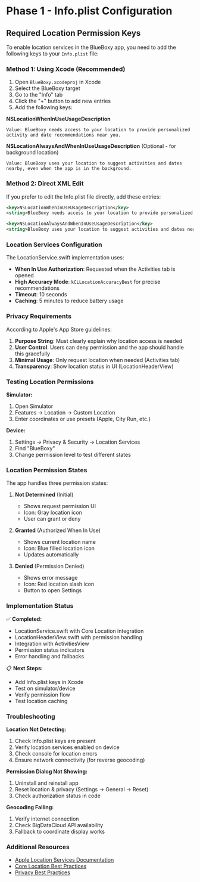 # Phase 1 - Info.plist Configuration

## Required Location Permission Keys

To enable location services in the BlueBoxy app, you need to add the following keys to your `Info.plist` file:

### Method 1: Using Xcode (Recommended)

1. Open `BlueBoxy.xcodeproj` in Xcode
2. Select the BlueBoxy target
3. Go to the "Info" tab
4. Click the "+" button to add new entries
5. Add the following keys:

**NSLocationWhenInUseUsageDescription**
```
Value: BlueBoxy needs access to your location to provide personalized activity and date recommendations near you.
```

**NSLocationAlwaysAndWhenInUseUsageDescription** (Optional - for background location)
```
Value: BlueBoxy uses your location to suggest activities and dates nearby, even when the app is in the background.
```

### Method 2: Direct XML Edit

If you prefer to edit the Info.plist file directly, add these entries:

```xml
<key>NSLocationWhenInUseUsageDescription</key>
<string>BlueBoxy needs access to your location to provide personalized activity and date recommendations near you.</string>

<key>NSLocationAlwaysAndWhenInUseUsageDescription</key>
<string>BlueBoxy uses your location to suggest activities and dates nearby, even when the app is in the background.</string>
```

### Location Services Configuration

The LocationService.swift implementation uses:
- **When In Use Authorization**: Requested when the Activities tab is opened
- **High Accuracy Mode**: `kCLLocationAccuracyBest` for precise recommendations
- **Timeout**: 10 seconds
- **Caching**: 5 minutes to reduce battery usage

### Privacy Requirements

According to Apple's App Store guidelines:
1. **Purpose String**: Must clearly explain why location access is needed
2. **User Control**: Users can deny permission and the app should handle this gracefully
3. **Minimal Usage**: Only request location when needed (Activities tab)
4. **Transparency**: Show location status in UI (LocationHeaderView)

### Testing Location Permissions

**Simulator:**
1. Open Simulator
2. Features → Location → Custom Location
3. Enter coordinates or use presets (Apple, City Run, etc.)

**Device:**
1. Settings → Privacy & Security → Location Services
2. Find "BlueBoxy"
3. Change permission level to test different states

### Location Permission States

The app handles three permission states:

1. **Not Determined** (Initial)
   - Shows request permission UI
   - Icon: Gray location icon
   - User can grant or deny

2. **Granted** (Authorized When In Use)
   - Shows current location name
   - Icon: Blue filled location icon
   - Updates automatically

3. **Denied** (Permission Denied)
   - Shows error message
   - Icon: Red location slash icon
   - Button to open Settings

### Implementation Status

✅ **Completed:**
- LocationService.swift with Core Location integration
- LocationHeaderView.swift with permission handling
- Integration with ActivitiesView
- Permission status indicators
- Error handling and fallbacks

📋 **Next Steps:**
- Add Info.plist keys in Xcode
- Test on simulator/device
- Verify permission flow
- Test location caching

### Troubleshooting

**Location Not Detecting:**
1. Check Info.plist keys are present
2. Verify location services enabled on device
3. Check console for location errors
4. Ensure network connectivity (for reverse geocoding)

**Permission Dialog Not Showing:**
1. Uninstall and reinstall app
2. Reset location & privacy (Settings → General → Reset)
3. Check authorization status in code

**Geocoding Failing:**
1. Verify internet connection
2. Check BigDataCloud API availability
3. Fallback to coordinate display works

### Additional Resources

- [Apple Location Services Documentation](https://developer.apple.com/documentation/corelocation)
- [Core Location Best Practices](https://developer.apple.com/documentation/corelocation/choosing_the_location_services_authorization_to_request)
- [Privacy Best Practices](https://developer.apple.com/documentation/uikit/protecting_the_user_s_privacy)
